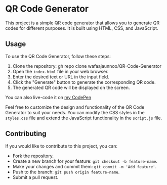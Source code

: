 # QR Code Generator

This project is a simple QR code generator that allows you to generate QR codes for different purposes. It is built using HTML, CSS, and JavaScript.

## Usage

To use the QR Code Generator, follow these steps:

1. Clone the repository: gh repo clone wafaajaunnoo/QR-Code-Generator
2. Open the `index.html` file in your web browser.
3. Enter the desired text or URL in the input field.
4. Click the "Generate" button to generate the corresponding QR code.
5. The generated QR code will be displayed on the screen.

You can also live-code it on [my CodePen](https://codepen.io/wafaaajaunnoo/pen/dyQbRqW)

Feel free to customize the design and functionality of the QR Code Generator to suit your needs. You can modify the CSS styles in the `styles.css` file and extend the JavaScript functionality in the `script.js` file.

## Contributing

If you would like to contribute to this project, you can:

- Fork the repository.
- Create a new branch for your feature: `git checkout -b feature-name`.
- Make your changes and commit them: `git commit -m 'Add feature'`.
- Push to the branch: `git push origin feature-name`.
- Submit a pull request.

